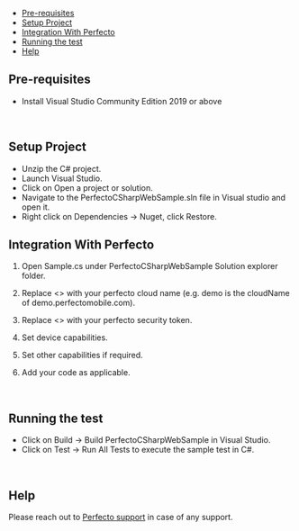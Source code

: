 
- [Pre-requisites](#pre-requisites)
- [Setup Project](#setup-project)
- [Integration With Perfecto](#integration-with-perfecto)
- [Running the test](#running-the-test)
- [Help](#help)

## Pre-requisites

* Install Visual Studio Community Edition 2019 or above

</br>  

## Setup Project

* Unzip the C# project. 
* Launch Visual Studio.
* Click on Open a project or solution.
* Navigate to the PerfectoCSharpWebSample.sln file in Visual studio and open it.
* Right click on Dependencies -> Nuget, click Restore.
  </br>

## Integration With Perfecto

1. Open Sample.cs under PerfectoCSharpWebSample Solution explorer folder.
   
2. Replace <<cloud name>> with your perfecto cloud name (e.g. demo is the cloudName of demo.perfectomobile.com).

3. Replace <<security token>> with your perfecto security token.

4. Set device capabilities.

5. Set other capabilities if required.
   
6. Add your code as applicable.

</br>

## Running the test

* Click on Build -> Build PerfectoCSharpWebSample in Visual Studio.
* Click on Test -> Run All Tests to execute the sample test in C#.

</br>

## Help

Please reach out to [Perfecto support](https://support.perfecto.io) in case of any support.
